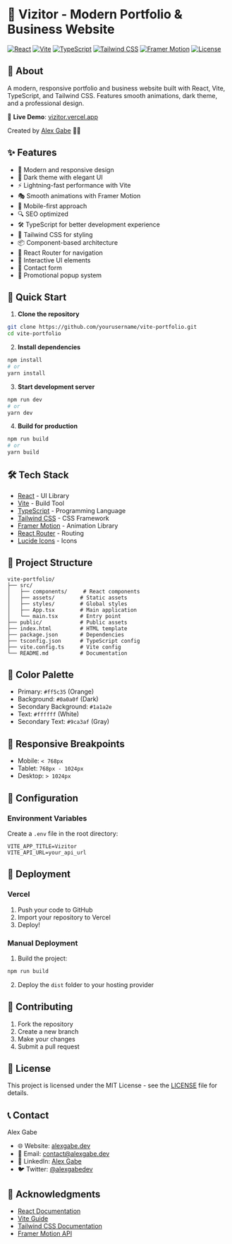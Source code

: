 # 🚀 Vizitor - Modern Portfolio & Business Website

[![React](https://img.shields.io/badge/React-18.x-blue)](https://reactjs.org/)
[![Vite](https://img.shields.io/badge/Vite-5.x-646CFF)](https://vitejs.dev/)
[![TypeScript](https://img.shields.io/badge/TypeScript-5.x-3178C6)](https://www.typescriptlang.org/)
[![Tailwind CSS](https://img.shields.io/badge/Tailwind-3.x-38B2AC)](https://tailwindcss.com/)
[![Framer Motion](https://img.shields.io/badge/Framer_Motion-10.x-ff69b4)](https://www.framer.com/motion/)
[![License](https://img.shields.io/badge/License-MIT-green.svg)](LICENSE)

## 📖 About

A modern, responsive portfolio and business website built with React, Vite, TypeScript, and Tailwind CSS. Features smooth animations, dark theme, and a professional design.

🎨 **Live Demo**: [vizitor.vercel.app](https://vizitor.vercel.app)

Created by [Alex Gabe](https://github.com/yourusername) 👨‍💻

## ✨ Features

- 🎯 Modern and responsive design
- 🌙 Dark theme with elegant UI
- ⚡ Lightning-fast performance with Vite
- 🎭 Smooth animations with Framer Motion
- 📱 Mobile-first approach
- 🔍 SEO optimized
- 🛠️ TypeScript for better development experience
- 🎨 Tailwind CSS for styling
- 📦 Component-based architecture
- 🔄 React Router for navigation
- 💫 Interactive UI elements
- 📝 Contact form
- 🎉 Promotional popup system

## 🚀 Quick Start

1. **Clone the repository**
```bash
git clone https://github.com/yourusername/vite-portfolio.git
cd vite-portfolio
```

2. **Install dependencies**
```bash
npm install
# or
yarn install
```

3. **Start development server**
```bash
npm run dev
# or
yarn dev
```

4. **Build for production**
```bash
npm run build
# or
yarn build
```

## 🛠️ Tech Stack

- [React](https://reactjs.org/) - UI Library
- [Vite](https://vitejs.dev/) - Build Tool
- [TypeScript](https://www.typescriptlang.org/) - Programming Language
- [Tailwind CSS](https://tailwindcss.com/) - CSS Framework
- [Framer Motion](https://www.framer.com/motion/) - Animation Library
- [React Router](https://reactrouter.com/) - Routing
- [Lucide Icons](https://lucide.dev/) - Icons

## 📁 Project Structure

```
vite-portfolio/
├── src/
│   ├── components/     # React components
│   ├── assets/        # Static assets
│   ├── styles/        # Global styles
│   ├── App.tsx        # Main application
│   └── main.tsx       # Entry point
├── public/            # Public assets
├── index.html         # HTML template
├── package.json       # Dependencies
├── tsconfig.json      # TypeScript config
├── vite.config.ts     # Vite config
└── README.md          # Documentation
```

## 🎨 Color Palette

- Primary: `#ff5c35` (Orange)
- Background: `#0a0a0f` (Dark)
- Secondary Background: `#1a1a2e`
- Text: `#ffffff` (White)
- Secondary Text: `#9ca3af` (Gray)

## 📱 Responsive Breakpoints

- Mobile: `< 768px`
- Tablet: `768px - 1024px`
- Desktop: `> 1024px`

## 🔧 Configuration

### Environment Variables

Create a `.env` file in the root directory:

```env
VITE_APP_TITLE=Vizitor
VITE_API_URL=your_api_url
```

## 🚀 Deployment

### Vercel

1. Push your code to GitHub
2. Import your repository to Vercel
3. Deploy!

### Manual Deployment

1. Build the project:
```bash
npm run build
```

2. Deploy the `dist` folder to your hosting provider

## 🤝 Contributing

1. Fork the repository
2. Create a new branch
3. Make your changes
4. Submit a pull request

## 📝 License

This project is licensed under the MIT License - see the [LICENSE](LICENSE) file for details.

## 📞 Contact

Alex Gabe
- 🌐 Website: [alexgabe.dev](https://alexgabe.dev)
- 📧 Email: contact@alexgabe.dev
- 💼 LinkedIn: [Alex Gabe](https://linkedin.com/in/alexgabe)
- 🐦 Twitter: [@alexgabedev](https://twitter.com/alexgabedev)

## 🙏 Acknowledgments

- [React Documentation](https://reactjs.org/docs)
- [Vite Guide](https://vitejs.dev/guide/)
- [Tailwind CSS Documentation](https://tailwindcss.com/docs)
- [Framer Motion API](https://www.framer.com/motion/) 